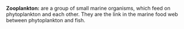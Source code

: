 **Zooplankton:** are a group of small marine organisms, which feed on phytoplankton and each other. They are the link in the marine food web between phytoplankton and fish.     
